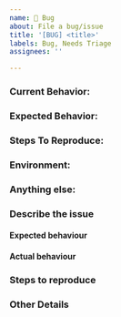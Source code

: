 ```yaml
---
name: 🐞 Bug
about: File a bug/issue
title: '[BUG] <title>'
labels: Bug, Needs Triage
assignees: ''

---
```


<!--
Note: Please search to see if an issue already exists for the bug you encountered.
-->

### Current Behavior:
<!-- A concise description of what you're experiencing. -->

### Expected Behavior:
<!-- A concise description of what you expected to happen. -->

### Steps To Reproduce:
<!--
Example: steps to reproduce the behavior:
1. In this environment...
2. With this config...
3. Run '...'
4. See error...
-->

### Environment:
<!--
Example:
- OS: Ubuntu 20.04
- Node: 13.14.0
- npm: 7.6.3
-->

### Anything else:
<!--
Links? References? Anything that will give us more context about the issue that you are encountering!
-->

### Describe the issue

<!-- Describe your issue here -->

#### Expected behaviour

<!-- Tell us what should happen -->

#### Actual behaviour

<!-- Tell us what happens instead -->

### Steps to reproduce

<!-- Tell us how to reproduce this issue. If possible, provide a working demo or screenshots to briefly describe the issue -->

### Other Details

<!-- Tell us any other details you would like to (eg: OS details, browser details, potential fixes)  -->
